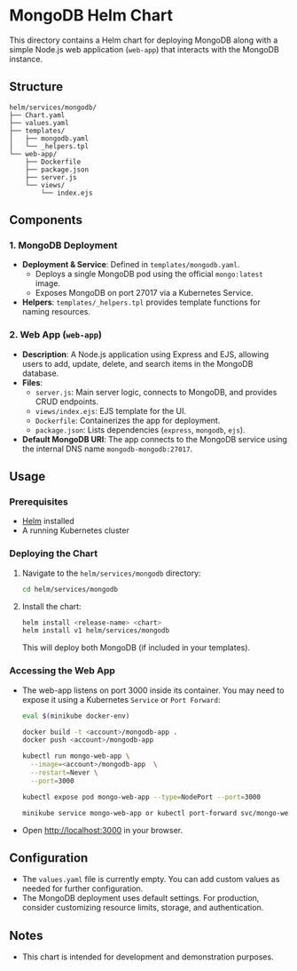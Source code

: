 # MongoDB Helm Chart

This directory contains a Helm chart for deploying MongoDB along with a simple Node.js web application (`web-app`) that interacts with the MongoDB instance.

## Structure

```plain
helm/services/mongodb/
├── Chart.yaml
├── values.yaml
├── templates/
│   ├── mongodb.yaml
│   └── _helpers.tpl
└── web-app/
    ├── Dockerfile
    ├── package.json
    ├── server.js
    └── views/
        └── index.ejs
```

## Components

### 1. MongoDB Deployment

- **Deployment & Service**: Defined in `templates/mongodb.yaml`.
  - Deploys a single MongoDB pod using the official `mongo:latest` image.
  - Exposes MongoDB on port 27017 via a Kubernetes Service.
- **Helpers**: `templates/_helpers.tpl` provides template functions for naming resources.

### 2. Web App (`web-app`)

- **Description**: A Node.js application using Express and EJS, allowing users to add, update, delete, and search items in the MongoDB database.
- **Files**:
  - `server.js`: Main server logic, connects to MongoDB, and provides CRUD endpoints.
  - `views/index.ejs`: EJS template for the UI.
  - `Dockerfile`: Containerizes the app for deployment.
  - `package.json`: Lists dependencies (`express`, `mongodb`, `ejs`).
- **Default MongoDB URI**: The app connects to the MongoDB service using the internal DNS name `mongodb-mongodb:27017`.

## Usage

### Prerequisites

- [Helm](https://helm.sh/) installed
- A running Kubernetes cluster

### Deploying the Chart

1. Navigate to the `helm/services/mongodb` directory:

   ```sh
   cd helm/services/mongodb
   ```

2. Install the chart:

   ```sh
   helm install <release-name> <chart>
   helm install v1 helm/services/mongodb
   ```

   This will deploy both MongoDB (if included in your templates).

### Accessing the Web App

- The web-app listens on port 3000 inside its container. You may need to expose it using a Kubernetes `Service` or `Port Forward`:

  ```sh
  eval $(minikube docker-env)
  
  docker build -t <account>/mongodb-app .
  docker push <account>/mongodb-app   

  kubectl run mongo-web-app \
    --image=<account>/mongodb-app  \
    --restart=Never \
    --port=3000

  kubectl expose pod mongo-web-app --type=NodePort --port=3000

  minikube service mongo-web-app or kubectl port-forward svc/mongo-web-app 3000:3000
  ```

- Open [http://localhost:3000](http://localhost:3000) in your browser.

## Configuration

- The `values.yaml` file is currently empty. You can add custom values as needed for further configuration.
- The MongoDB deployment uses default settings. For production, consider customizing resource limits, storage, and authentication.

## Notes

- This chart is intended for development and demonstration purposes.
